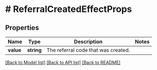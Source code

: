 # # ReferralCreatedEffectProps

## Properties

Name | Type | Description | Notes
------------ | ------------- | ------------- | -------------
**value** | **string** | The referral code that was created. | 

[[Back to Model list]](../../README.md#documentation-for-models) [[Back to API list]](../../README.md#documentation-for-api-endpoints) [[Back to README]](../../README.md)



